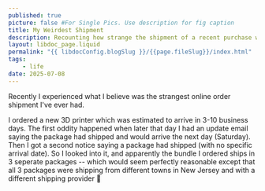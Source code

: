 ```yaml
---
published: true
picture: false #For Single Pics. Use description for fig caption
title: My Weirdest Shipment
description: Recounting how strange the shipment of a recent purchase was.
layout: libdoc_page.liquid
permalink: "{{ libdocConfig.blogSlug }}/{{page.fileSlug}}/index.html"
tags:
    - life
date: 2025-07-08
---
```


Recently I experienced what I believe was the strangest online order shipment I've ever had.

I ordered a new 3D printer which was estimated to arrive in 3-10 business days. The first oddity happened when later that day I had an update email saying the package had shipped and would arrive the next day (Saturday). Then I got a second notice saying a package had shipped (with no specific arrival date). So I looked into it, and apparently the bundle I ordered ships in 3 seperate packages -- which would seem perfectly reasonable except that all 3 packages were shipping from different towns in New Jersey and with a different shipping provider 🤣
